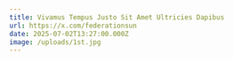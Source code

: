 ```yaml
---
title: Vivamus Tempus Justo Sit Amet Ultricies Dapibus
url: https://x.com/federationsun
date: 2025-07-02T13:27:00.000Z
image: /uploads/1st.jpg
---
```

